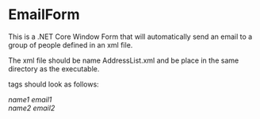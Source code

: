 # EmailForm
This is a .NET Core Window Form that will automatically send an email to a group of people defined in an xml file.

The xml file should be name AddressList.xml and be place in the same directory as the executable.

tags should look as follows:
<Addresses>
  <Address>
    <NAME>name1</NAME>
    <EMAIL>email1</EMAIL>
  </Address>
  <Address>
    <NAME>name2</NAME>
    <EMAIL>email2</EMAIL>
  </Address>
</Addressess>
